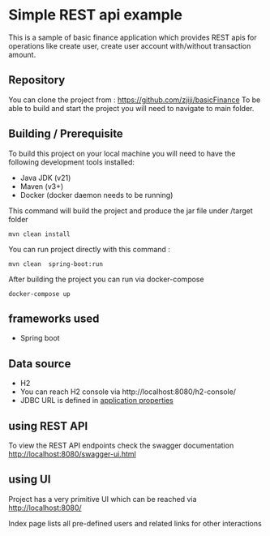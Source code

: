 # Simple REST api example

This is a sample of basic finance application which provides REST apis for operations like create user, create user
account with/without transaction amount.

## Repository

You can clone the project from :
https://github.com/zjiji/basicFinance
To be able to build and start the project you will need to navigate to main folder.

## Building / Prerequisite

To build this project on your local machine you will need to have the following development tools installed:

- Java JDK (v21)
- Maven (v3+)
- Docker (docker daemon needs to be running)

This command will build the project and produce the jar file under /target folder

```shell script
mvn clean install
```

You can run project directly with this command :

```shell script
mvn clean  spring-boot:run
```

After building the project you can run via docker-compose

```shell script
docker-compose up
```

## frameworks used

- Spring boot

## Data source

- H2
- You can reach H2 console via  http://localhost:8080/h2-console/
- JDBC URL is defined in [application properties](src/main/resources/application.properties)

## using REST API

To view the REST API endpoints check the swagger
documentation [http://localhost:8080/swagger-ui.html](http://localhost:8080/swagger-ui.html)

## using UI

Project has a very primitive UI which can be reached via [http://localhost:8080/](http://localhost:8080/)

Index page lists all pre-defined users and related links for other interactions
